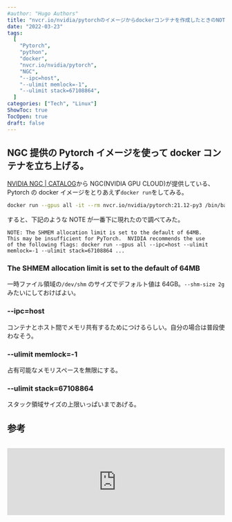 ```yaml
---
#author: "Hugo Authors"
title: "nvcr.io/nvidia/pytorchのイメージからdockerコンテナを作成したときのNOTE"
date: "2022-03-23"
tags:
  [
    "Pytorch",
    "python",
    "docker",
    "nvcr.io/nvidia/pytorch",
    "NGC",
    "--ipc=host",
    "--ulimit memlock=-1",
    "--ulimit stack=67108864",
  ]
categories: ["Tech", "Linux"]
ShowToc: true
TocOpen: true
draft: false
---
```


## NGC 提供の Pytorch イメージを使って docker コンテナを立ち上げる。

[NVIDIA NGC | CATALOG](https://catalog.ngc.nvidia.com/orgs/nvidia/containers/pytorch)から NGC(NVIDIA GPU CLOUD)が提供している、Pytorch の docker イメージをとりあえず`docker run`をしてみる。

```bash
docker run --gpus all -it --rm nvcr.io/nvidia/pytorch:21.12-py3 /bin/bash
```

すると、下記のような NOTE が一番下に現れたので調べてみた。

```
NOTE: The SHMEM allocation limit is set to the default of 64MB.
This may be insufficient for PyTorch.  NVIDIA recommends the use
of the following flags: docker run --gpus all --ipc=host --ulimit
memlock=-1 --ulimit stack=67108864 ...
```

### The SHMEM allocation limit is set to the default of 64MB

一時ファイル領域の`/dev/shm` のサイズでデフォルト値は 64GB。`--shm-size 2g` みたいにしておけばよい。

### --ipc=host

コンテナとホスト間でメモリ共有するためにつけるらしい。自分の場合は普段使わなそう。

### --ulimit memlock=-1

占有可能なメモリスペースを無限にする。

### --ulimit stack=67108864

スタック領域サイズの上限いっぱいまであげる。

## 参考

<iframe class="hatenablogcard" style="width:100%;height:155px;margin:15px 0;max-width:560px;" title="Docs » Engine リファレンス » コマンドライン・リファレンス » run" src="https://hatenablog-parts.com/embed?url=http://docs.docker.jp/v19.03/engine/reference/commandline/run.html" frameborder="0" scrolling="no"></iframe>
